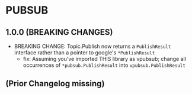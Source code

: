 # PUBSUB

## 1.0.0 (BREAKING CHANGES)
- BREAKING CHANGE: Topic.Publish now returns a `PublishResult` interface rather than a pointer to google's
    `*PublishResult`
    - fix: Assuming you've imported THIS library as vpubsub; change all occurrences of `*pubsub.PublishResult` into
        `vpubsub.PublishResult`

## (Prior Changelog missing)
